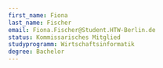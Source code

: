 ```yaml
---
first_name: Fiona
last_name: Fischer
email: Fiona.Fischer@Student.HTW-Berlin.de
status: Kommissarisches Mitglied
studyprogramm: Wirtschaftsinformatik
degree: Bachelor
---
```

